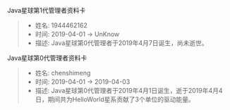 Java星球第1代管理者资料卡
> - 姓名: 1944462162
> - 时间: 2019-04-01 -> UnKnow
> - 描述: Java星球第0代管理者于2019年4月7日诞生，尚未逝世。

Java星球第0代管理者资料卡
> - 姓名: chenshimeng
> - 时间: 2019-04-01 -> 2019-04-03
> - 描述: Java星球第0代管理者于2019年4月1日诞生，逝于2019年4月4日，期间共为HelloWorld星系贡献了3个单位的驱动能量。
